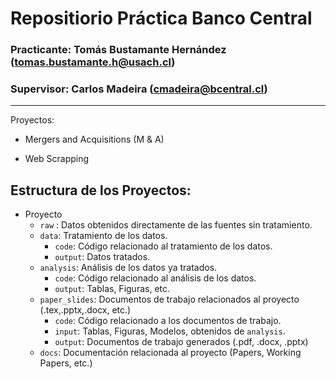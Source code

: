 # Repositiorio Práctica Banco Central 

### Practicante: Tomás Bustamante Hernández (tomas.bustamante.h@usach.cl)
### Supervisor: Carlos Madeira (cmadeira@bcentral.cl)

---

Proyectos: 

- Mergers and Acquisitions (M & A)

- Web Scrapping 

## Estructura de los Proyectos:

- Proyecto
	+ `raw` : Datos obtenidos directamente de las fuentes sin tratamiento.
	+ `data`: Tratamiento de los datos.
		* `code`: Código relacionado al tratamiento de los datos.
		* `output`: Datos tratados.
	+ `analysis`: Análisis de los datos ya tratados.
		* `code`: Código relacionado al análisis de los datos.
		* `output`: Tablas, Figuras, etc.
	+ `paper_slides`: Documentos de trabajo relacionados al proyecto (.tex,.pptx,.docx, etc.)
		* `code`: Código relacionado a los documentos de trabajo.
		* `input`: Tablas, Figuras, Modelos, obtenidos de `analysis`.
		* `output`: Documentos de trabajo generados (.pdf, .docx, .pptx)
	+ `docs`: Documentación relacionada al proyecto (Papers, Working Papers, etc.)





